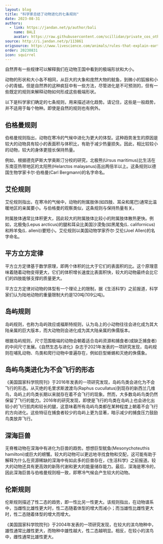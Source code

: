 ```yaml
---
layout: blog
title: "科学家总结了动物进化的七条规则"
date: 2023-08-31
authors:
  - link: https://jandan.net/p/author/bali
    name: BALI
    avatar: https://raw.githubusercontent.com/scillidan/private_cos_others/main/avater/jin_grey.png
source: http://i.jandan.net/p/113861
origsource: https://www.livescience.com/animals/rules-that-explain-earths-most-extreme-animal-shapes-and-sizes
order: 20230831
icon: squirrel
---
```


自然界有一些规律可以解释我们在动物王国中看到的极端形状和大小。

动物的形状和大小各不相同，从巨大的大象和庞然大物的鱿鱼，到微小的狐猴和小小的青蛙。但是自然界的这种疯狂中有一些方法，尽管进化是不可预测的，但有一些既定的规则来解释动物如何形成这些极端形状。

以下是科学家们确定的七条规则，用来描述进化趋势。请记住，这些是一般趋势，并不适用于每个物种。即使是自然的规则也有例外。

## 伯格曼规则

伯格曼规则指出，动物在寒冷的气候中进化为更大的体型。这种趋势发生的原因是较大的动物具有较小的表面积与体积比，有助于减少热量损失。因此，相比较较小的动物，较大的身体更擅长保持热量。

例如，根据德克萨斯大学奥斯汀分校的研究，北极熊(Ursus maritimus)比生活在东南亚热带地区的太阳熊(Helarctos malayanus)高出两倍半以上。这条规则以德国生物学家卡尔·伯格曼(Carl Bergmann)的名字命名。

## 艾伦规则

艾伦规则指出，在寒冷的气候中，动物的附属肢体(如四肢、耳朵和尾巴)通常比温暖地区的亲属要小。与伯格曼的观察类似，这条规则与保持热量有关。

附属肢体通常比体积更大，因此较大的附属肢体比较小的附属肢体散热更快。例如，北极兔(Lepus arcticus)的腿和耳朵比美国沙漠兔(如黑尾兔(L. californicus)和羚羊兔(L. alleni))要短小。艾伦规则以美国动物学家乔尔·艾伦(Joel Allen)的名字命名。

## 平方立方定律

平方立方定律基于数学原理，即两个体积的比大于它们的表面积的比。这个原理意味着随着动物变得更大，它们的体积增长速度比表面积快，较大的动物最终会比它们的四肢能够支撑的质量更大。

平方立方定律对动物的体型有一个理论上的限制，据《生活科学》之前报道，科学家们认为陆地动物的重量限制大约是120吨(109公吨)。

## 岛屿规则

岛屿规则，也称为岛屿效应或福斯特规则，认为岛上的小动物往往会进化成为其大陆亲属的巨大版本，而大动物则会进化成为其大陆亲属的侏儒版本。

根据岛屿规则，尺寸范围极端的动物会朝着适合岛屿资源和捕食者(或缺乏捕食者)的中间尺寸发展。《自然生态与进化》杂志于2021年发表的一项研究发现，岛屿规则在哺乳动物、鸟类和爬行动物中普遍存在，例如巨型蜥蜴和灭绝的侏儒象。

## 岛屿鸟类进化为不会飞行的形态

《美国国家科学院院刊》于2016年发表的一项研究发现，岛屿鸟类会进化为不会飞行的形态。从灭绝的毛里求斯渡渡鸟(Raphus cucullatus)到现存的新西兰几维鸟，岛屿上的鸟类长期以来就存在着不会飞行的现象。然而，大多数岛屿鸟类仍然保留了飞行的能力。2016年的研究发现，即使是飞行的鸟类在岛屿上也会进化出较小的飞行肌肉和较长的腿，这意味着所有岛屿鸟类都在某种程度上朝着不会飞行的方向进化。这些特征在捕食者较少的岛屿上更为显著，暗示减少的捕食压力鼓励鸟类放弃飞行。

## 深海巨兽

无脊椎动物在深海中有进化为巨兽的趋势。想想巨型鱿鱼(Mesonychoteuthis hamiltoni)或巨大的螃蟹。较大的动物可以更远地寻找食物和交配，这可能有助于解释为什么在资源稀缺的深海中有如此多的巨兽存在，《生活科学》之前报道。较大的动物还具有更高效的新陈代谢和更大的能量储存能力。最后，深海是寒冷的，因此深海巨兽与伯格曼规则相一致，即寒冷气候会产生较大的动物。

## 伦斯规则

伦斯规则描述了性二态的趋势，即一性比另一性更大。该规则指出，在动物谱系中，当雌性比雄性更大时，性二态随着体型的增大而减小；而当雄性比雌性更大时，性二态随着体型的增大而增大。

《美国国家科学院院刊》于2004年发表的一项研究发现，在较大的滨鸟物种中，雄性通常比雌性更大，而物种中雄性越大，性二态越明显。相反，在较小的滨鸟中，雌性通常比雄性更大。